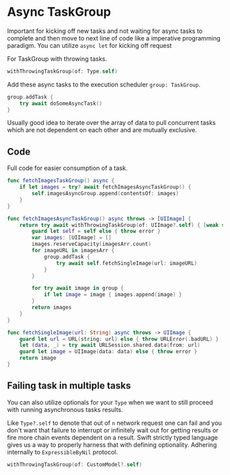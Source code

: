 

# Async TaskGroup

Important for kicking off new tasks and not waiting for async tasks to complete and then move to next line of code like a imperative programming paradigm.
You can utilize `async let` for kicking off request

For TaskGroup with throwing tasks.
```swift
withThrowingTaskGroup(of: Type.self) 
```

Add these async tasks to the execution scheduler `group: TaskGroup`.
```swift
group.addTask {
	try await doSomeAsyncTask()
}
```
Usually good idea to iterate over the array of data to pull concurrent tasks which are not dependent on each other and are mutually exclusive.

## Code

Full code for easier consumption of a task.

```swift
func fetchImagesTaskGroup() async {
	if let images = try? await fetchImagesAsyncTaskGroup() {
		self.imagesAsyncGroup.append(contentsOf: images)
	}
}

func fetchImagesAsyncTaskGroup() async throws -> [UIImage] {
	return try await withThrowingTaskGroup(of: UIImage?.self) { [weak self] group in
		guard let self = self else { throw error }
		var images: [UIImage] = []
		images.reserveCapacity(imagesArr.count)
		for imageURL in imagesArr {
			group.addTask {
				try await self.fetchSingleImage(url: imageURL)
			}
		}

		for try await image in group {
			if let image = image { images.append(image) }
		}
		return images
	}
}

func fetchSingleImage(url: String) async throws -> UIImage {
	guard let url = URL(string: url) else { throw URLError(.badURL) }
	let (data, _) = try await URLSession.shared.data(from: url)
	guard let image = UIImage(data: data) else { throw error }
	return image
}

```



## Failing task in multiple tasks

You can also utilize optionals for your `Type` when we want to still proceed with running asynchronous tasks results.

Like `Type?.self` to denote that out of `n` network request one can fail and you don't want that failure to interrupt or infinitely wait out for getting results or fire more chain events dependent on a result. Swift strictly typed language gives us a way to properly harness that with defining optionality. Adhering internally to `ExpressibleByNil` protocol.

```swift
withThrowingTaskGroup(of: CustomModel?.self) 
```

